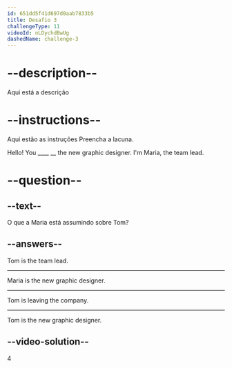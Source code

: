 ```yaml
---
id: 651dd5f41d697d0aab7833b5
title: Desafio 3
challengeType: 11
videoId: nLDychdBwUg
dashedName: challenge-3
---
```


# --description--

Aqui está a descrição

# --instructions--

Aqui estão as instruções
Preencha a lacuna.

Hello! You \_\_\_\_ \_\_ the new graphic designer. I'm Maria, the team lead.

# --question--

## --text--

O que a Maria está assumindo sobre Tom?

## --answers--

Tom is the team lead.

***

Maria is the new graphic designer.

***

Tom is leaving the company.

***

Tom is the new graphic designer.

## --video-solution--

4
